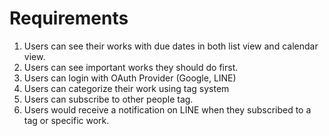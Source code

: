 # Requirements
1. Users can see their works with due dates in both list view and calendar view.
2. Users can see important works they should do first.
3. Users can login with OAuth Provider (Google, LINE)
4. Users can categorize their work using tag system
5. Users can subscribe to other people tag.
6. Users would receive a notification on LINE when they subscribed to a tag or specific work.